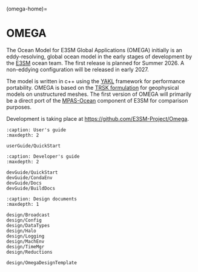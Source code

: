 (omega-home)=
# OMEGA

The Ocean Model for E3SM Global Applications (OMEGA) initially is an eddy-resolving, 
global ocean model in the early stages of development by the 
[E3SM](https://e3sm.org/) ocean team.  The first release is planned for
Summer 2026.  A non-eddying configuration will be released in early 2027.

The model is written in c++ using the [YAKL](https://github.com/mrnorman/YAKL)
framework for performance portability.  OMEGA is based on the 
[TRSK formulation](https://doi.org/10.1016/j.jcp.2009.08.006) for geophysical 
models on unstructured meshes. The first version of OMEGA will primarily be a direct port
of the [MPAS-Ocean](https://e3sm.org/model/e3sm-model-description/v1-description/v1-ocean-sea-ice-land-ice/)
component of E3SM for comparison purposes.

Development is taking place at https://github.com/E3SM-Project/Omega.


```{toctree}
:caption: User's guide
:maxdepth: 2

userGuide/QuickStart
```

```{toctree}
:caption: Developer's guide
:maxdepth: 2

devGuide/QuickStart
devGuide/CondaEnv
devGuide/Docs
devGuide/BuildDocs
```

```{toctree}
:caption: Design documents
:maxdepth: 1

design/Broadcast
design/Config
design/DataTypes
design/Halo
design/Logging
design/MachEnv
design/TimeMgr
design/Reductions

design/OmegaDesignTemplate
```
